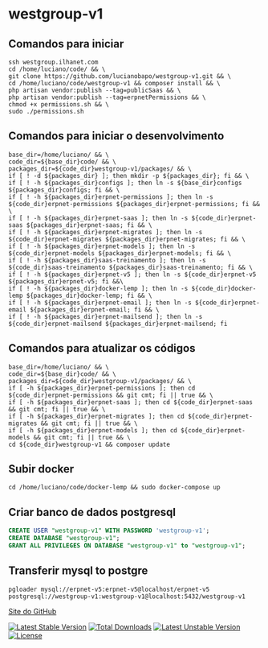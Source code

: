# westgroup-v1

## Comandos para iniciar
```shell
ssh westgroup.ilhanet.com
cd /home/luciano/code/ && \
git clone https://github.com/lucianobapo/westgroup-v1.git && \
cd /home/luciano/code/westgroup-v1 && composer install && \
php artisan vendor:publish --tag=publicSaas && \
php artisan vendor:publish --tag=erpnetPermissions && \
chmod +x permissions.sh && \
sudo ./permissions.sh
```

## Comandos para iniciar o desenvolvimento
```shell
base_dir=/home/luciano/ && \
code_dir=${base_dir}code/ && \
packages_dir=${code_dir}westgroup-v1/packages/ && \
if [ ! -d ${packages_dir} ]; then mkdir -p ${packages_dir}; fi && \
if [ ! -h ${packages_dir}configs ]; then ln -s ${base_dir}configs ${packages_dir}configs; fi && \
if [ ! -h ${packages_dir}erpnet-permissions ]; then ln -s ${code_dir}erpnet-permissions ${packages_dir}erpnet-permissions; fi && \
if [ ! -h ${packages_dir}erpnet-saas ]; then ln -s ${code_dir}erpnet-saas ${packages_dir}erpnet-saas; fi && \
if [ ! -h ${packages_dir}erpnet-migrates ]; then ln -s ${code_dir}erpnet-migrates ${packages_dir}erpnet-migrates; fi && \
if [ ! -h ${packages_dir}erpnet-models ]; then ln -s ${code_dir}erpnet-models ${packages_dir}erpnet-models; fi && \
if [ ! -h ${packages_dir}saas-treinamento ]; then ln -s ${code_dir}saas-treinamento ${packages_dir}saas-treinamento; fi && \
if [ ! -h ${packages_dir}erpnet-v5 ]; then ln -s ${code_dir}erpnet-v5 ${packages_dir}erpnet-v5; fi &&\
if [ ! -h ${packages_dir}docker-lemp ]; then ln -s ${code_dir}docker-lemp ${packages_dir}docker-lemp; fi && \
if [ ! -h ${packages_dir}erpnet-email ]; then ln -s ${code_dir}erpnet-email ${packages_dir}erpnet-email; fi && \
if [ ! -h ${packages_dir}erpnet-mailsend ]; then ln -s ${code_dir}erpnet-mailsend ${packages_dir}erpnet-mailsend; fi
```

## Comandos para atualizar os códigos
```shell
base_dir=/home/luciano/ && \
code_dir=${base_dir}code/ && \
packages_dir=${code_dir}westgroup-v1/packages/ && \
if [ -h ${packages_dir}erpnet-permissions ]; then cd ${code_dir}erpnet-permissions && git cmt; fi || true && \
if [ -h ${packages_dir}erpnet-saas ]; then cd ${code_dir}erpnet-saas && git cmt; fi || true && \
if [ -h ${packages_dir}erpnet-migrates ]; then cd ${code_dir}erpnet-migrates && git cmt; fi || true && \
if [ -h ${packages_dir}erpnet-models ]; then cd ${code_dir}erpnet-models && git cmt; fi || true && \
cd ${code_dir}westgroup-v1 && composer update
```

## Subir docker
```shell
cd /home/luciano/code/docker-lemp && sudo docker-compose up
```

## Criar banco de dados postgresql
```sql
CREATE USER "westgroup-v1" WITH PASSWORD 'westgroup-v1';
CREATE DATABASE "westgroup-v1";
GRANT ALL PRIVILEGES ON DATABASE "westgroup-v1" to "westgroup-v1";
```

## Transferir mysql to postgre
```shell
pgloader mysql://erpnet-v5:erpnet-v5@localhost/erpnet-v5 postgresql://westgroup-v1:westgroup-v1@localhost:5432/westgroup-v1
```

[Site do GitHub](https://github.com/lucianobapo/westgroup-v1)

[![Latest Stable Version](https://poser.pugx.org/ilhanet/westgroup-v1/v/stable)](https://packagist.org/packages/ilhanet/westgroup-v1) 
[![Total Downloads](https://poser.pugx.org/ilhanet/westgroup-v1/downloads)](https://packagist.org/packages/ilhanet/westgroup-v1) 
[![Latest Unstable Version](https://poser.pugx.org/ilhanet/westgroup-v1/v/unstable)](https://packagist.org/packages/ilhanet/westgroup-v1) 
[![License](https://poser.pugx.org/ilhanet/westgroup-v1/license)](https://packagist.org/packages/ilhanet/westgroup-v1)